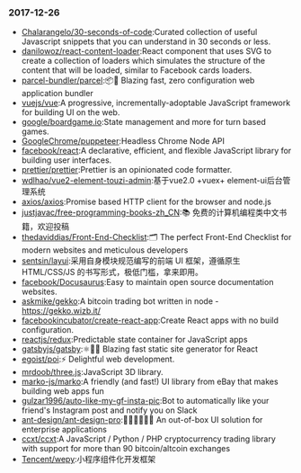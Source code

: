 ### 2017-12-26 
* [Chalarangelo/30-seconds-of-code](https://github.com//Chalarangelo/30-seconds-of-code):Curated collection of useful Javascript snippets that you can understand in 30 seconds or less. 
* [danilowoz/react-content-loader](https://github.com//danilowoz/react-content-loader):React component that uses SVG to create a collection of loaders which simulates the structure of the content that will be loaded, similar to Facebook cards loaders. 
* [parcel-bundler/parcel](https://github.com//parcel-bundler/parcel):📦🚀 Blazing fast, zero configuration web application bundler 
* [vuejs/vue](https://github.com//vuejs/vue):A progressive, incrementally-adoptable JavaScript framework for building UI on the web. 
* [google/boardgame.io](https://github.com//google/boardgame.io):State management and more for turn based games. 
* [GoogleChrome/puppeteer](https://github.com//GoogleChrome/puppeteer):Headless Chrome Node API 
* [facebook/react](https://github.com//facebook/react):A declarative, efficient, and flexible JavaScript library for building user interfaces. 
* [prettier/prettier](https://github.com//prettier/prettier):Prettier is an opinionated code formatter. 
* [wdlhao/vue2-element-touzi-admin](https://github.com//wdlhao/vue2-element-touzi-admin):基于vue2.0 +vuex+ element-ui后台管理系统 
* [axios/axios](https://github.com//axios/axios):Promise based HTTP client for the browser and node.js 
* [justjavac/free-programming-books-zh_CN](https://github.com//justjavac/free-programming-books-zh_CN):📚 免费的计算机编程类中文书籍，欢迎投稿 
* [thedaviddias/Front-End-Checklist](https://github.com//thedaviddias/Front-End-Checklist):🗂 The perfect Front-End Checklist for modern websites and meticulous developers 
* [sentsin/layui](https://github.com//sentsin/layui):采用自身模块规范编写的前端 UI 框架，遵循原生 HTML/CSS/JS 的书写形式，极低门槛，拿来即用。 
* [facebook/Docusaurus](https://github.com//facebook/Docusaurus):Easy to maintain open source documentation websites. 
* [askmike/gekko](https://github.com//askmike/gekko):A bitcoin trading bot written in node - https://gekko.wizb.it/ 
* [facebookincubator/create-react-app](https://github.com//facebookincubator/create-react-app):Create React apps with no build configuration. 
* [reactjs/redux](https://github.com//reactjs/redux):Predictable state container for JavaScript apps 
* [gatsbyjs/gatsby](https://github.com//gatsbyjs/gatsby):⚛️📄🚀 Blazing fast static site generator for React 
* [egoist/poi](https://github.com//egoist/poi):⚡️ Delightful web development. 
* [mrdoob/three.js](https://github.com//mrdoob/three.js):JavaScript 3D library. 
* [marko-js/marko](https://github.com//marko-js/marko):A friendly (and fast!) UI library from eBay that makes building web apps fun 
* [gulzar1996/auto-like-my-gf-insta-pic](https://github.com//gulzar1996/auto-like-my-gf-insta-pic):Bot to automatically like your friend's Instagram post and notify you on Slack 
* [ant-design/ant-design-pro](https://github.com//ant-design/ant-design-pro):👨🏻‍💻👩🏻‍💻 An out-of-box UI solution for enterprise applications 
* [ccxt/ccxt](https://github.com//ccxt/ccxt):A JavaScript / Python / PHP cryptocurrency trading library with support for more than 90 bitcoin/altcoin exchanges 
* [Tencent/wepy](https://github.com//Tencent/wepy):小程序组件化开发框架 
